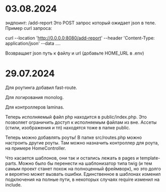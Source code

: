 # 03.08.2024
эндпоинт: /add-report
Это POST запрос который ожидает json в теле. Пример curl запроса:

curl --location 'http://0.0.0.0:8080/add-report' 
--header 'Content-Type: application/json' 
--data  ....

Возвращает json путь к файлу и url (добавьте HOME_URL в .env)


# 29.07.2024
Для роутинга добавил fast-route.

Для логирования monolog.

Для контроллеров laminas.

Теперь исполняемый файл php находится в public/index.php. Это позволяет ограничить доступ к исполняемым файлам из вне. Ассеты (стили, изображения и тп) находятся тоже в папке public.

Теперь можно добавлять роуты! В папке src/routes.php можно настроить другие роуты. Там можно назначить контроллер для роута, на примере HomeController. 

Что касается шаблонов, они так и остались лежать в pages и template-parts. Можно было бы перенести на шаблонизатор типа twig (и тем самым проект станет похож на полноценный фреймворк), но это долго и вероятно может вызвать ошибки. Единственное в шаблонах изменил подключения на полные пути, в некоторых случаях require изменил на include.